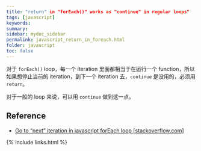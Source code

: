 ```yaml
---
title: "return" in "forEach()" works as "continue" in regular loops"
tags: [javascript]
keywords:
summary:
sidebar: mydoc_sidebar
permalink: javascript_return_in_foreach.html
folder: javascript
toc: false
---
```


对于 `forEach()` loop，每一个 iteration 里面都相当于在运行一个 function，所以如果想停止当前的 iteration，到下一个 iteration 去，`continue` 是没用的，必须用 `return`。

对于一般的 loop 来说，可以用 `continue` 做到这一点。




## Reference

* [Go to “next” iteration in javascript forEach loop [stackoverflow.com]](https://stackoverflow.com/questions/31399411/go-to-next-iteration-in-javascript-foreach-loop/31399448)

{% include links.html %}